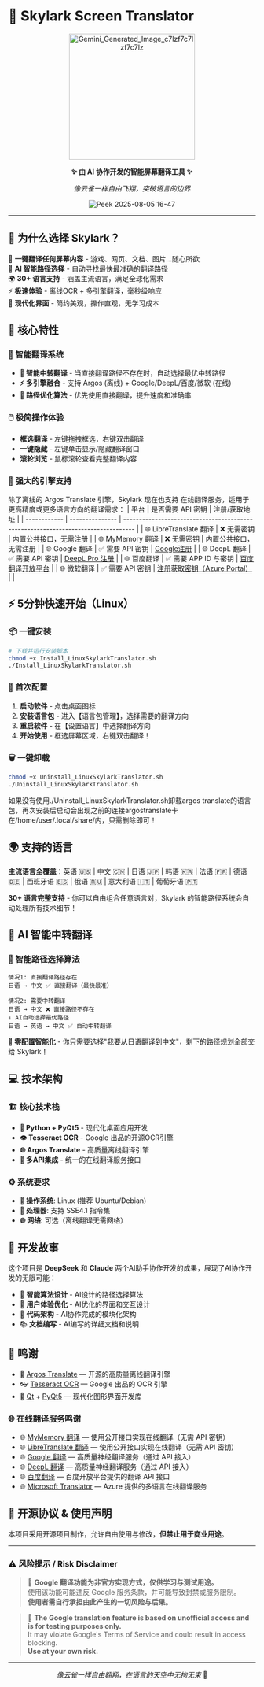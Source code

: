 # 🚀 Skylark Screen Translator

<div align="center">

<img width="256" height="256" alt="Gemini_Generated_Image_c7lzf7c7lzf7c7lz" src="https://github.com/user-attachments/assets/695a5db9-c9c2-433c-984b-6aa2331d60dc" />


**✨ 由 AI 协作开发的智能屏幕翻译工具 ✨**

*像云雀一样自由飞翔，突破语言的边界*


![Peek 2025-08-05 16-47](https://github.com/user-attachments/assets/16277763-32dc-4d8e-9b62-36033055ed17)






</div>

---

## 🌟 为什么选择 Skylark？

🎯 **一键翻译任何屏幕内容** - 游戏、网页、文档、图片...随心所欲  
🧠 **AI 智能路径选择** - 自动寻找最快最准确的翻译路径  
🌍 **30+ 语言支持** - 涵盖主流语言，满足全球化需求  
⚡ **极速体验** - 离线OCR + 多引擎翻译，毫秒级响应  
🎨 **现代化界面** - 简约美观，操作直观，无学习成本  



## 🚀 核心特性

### 🎯 智能翻译系统
- **🔄 智能中转翻译** - 当直接翻译路径不存在时，自动选择最优中转路径
- **⚡ 多引擎融合** - 支持 Argos (离线) + Google/DeepL/百度/微软 (在线)
- **🧠 路径优化算法** - 优先使用直接翻译，提升速度和准确率

### 🖱️ 极简操作体验
- **框选翻译** - 左键拖拽框选，右键双击翻译
- **一键隐藏** - 左键单击显示/隐藏翻译窗口
- **滚轮浏览** - 鼠标滚轮查看完整翻译内容

### 🔧 强大的引擎支持

除了离线的 Argos Translate 引擎，Skylark 现在也支持 在线翻译服务，适用于更高精度或更多语言方向的翻译需求：
| 平台           | 是否需要 API 密钥     | 注册/获取地址                                                                           |
| ------------ | --------------- | --------------------------------------------------------------------------------- |
| 🌐 LibreTranslate 翻译 | ❌ 无需密钥          | 内置公共接口，无需注册                                                                       |
| 🌐 MyMemory 翻译 | ❌ 无需密钥          | 内置公共接口，无需注册                                                                       |
| 🌐 Google 翻译 |  ✅ 需要 API 密钥       |  [Google注册](https://cloud.google.com/translate)                                                                 |
| 🌐 DeepL 翻译  | ✅ 需要 API 密钥     | [DeepL Pro 注册](https://www.deepl.com/pro-api)                                     |
| 🌐 百度翻译      | ✅ 需要 APP ID 与密钥 | [百度翻译开放平台](https://fanyi-api.baidu.com/)                                          |
| 🌐 微软翻译   | ✅ 需要 API 密钥      | [注册获取密钥（Azure Portal）](https://azure.microsoft.com/products/cognitive-services/translator/) | 
 |


## ⚡ 5分钟快速开始（Linux）

### 📦 一键安装
```bash
# 下载并运行安装脚本
chmod +x Install_LinuxSkylarkTranslator.sh
./Install_LinuxSkylarkTranslator.sh
```


### 🎯 首次配置
1. **启动软件** - 点击桌面图标
2. **安装语言包** - 进入【语言包管理】，选择需要的翻译方向
3. **重启软件** - 在【设置语言】中选择翻译方向
4. **开始使用** - 框选屏幕区域，右键双击翻译！

### 🗑️ 一键卸载
```bash
chmod +x Uninstall_LinuxSkylarkTranslator.sh
./Uninstall_LinuxSkylarkTranslator.sh
```
如果没有使用./Uninstall_LinuxSkylarkTranslator.sh卸载argos translate的语言包，再次安装后启动会出现之前的连接argostranslate卡在/home/user/.local/share/内，只需删除即可！




## 🌍 支持的语言

**主流语言全覆盖**：英语 🇺🇸 | 中文 🇨🇳 | 日语 🇯🇵 | 韩语 🇰🇷 | 法语 🇫🇷 | 德语 🇩🇪 | 西班牙语 🇪🇸 | 俄语 🇷🇺 | 意大利语 🇮🇹 | 葡萄牙语 🇵🇹

**30+ 语言完整支持** - 你可以自由组合任意语言对，Skylark 的智能路径系统会自动处理所有技术细节！

## 🧠 AI 智能中转翻译

### 🔄 智能路径选择算法

```
情况1: 直接翻译路径存在
日语 → 中文 ✅ 直接翻译（最快最准）

情况2: 需要中转翻译
日语 → 中文 ❌ 直接路径不存在
↓ AI自动选择最优路径
日语 → 英语 → 中文 ✅ 自动中转翻译
```

**🎯 零配置智能化** - 你只需要选择"我要从日语翻译到中文"，剩下的路径规划全部交给 Skylark！

## 💻 技术架构

### 🏗️ 核心技术栈
- **🐍 Python + PyQt5** - 现代化桌面应用开发
- **👁️ Tesseract OCR** - Google 出品的开源OCR引擎
- **🌐 Argos Translate** - 高质量离线翻译引擎
- **🔗 多API集成** - 统一的在线翻译服务接口

### ⚙️ 系统要求
- **🐧 操作系统**: Linux (推荐 Ubuntu/Debian)
- **💾 处理器**: 支持 SSE4.1 指令集
- **🌐 网络**: 可选（离线翻译无需网络）

## 🤝 开发故事

这个项目是 **DeepSeek** 和 **Claude** 两个AI助手协作开发的成果，展现了AI协作开发的无限可能：

- 🧠 **智能算法设计** - AI设计的路径选择算法
- 🎨 **用户体验优化** - AI优化的界面和交互设计  
- 🔧 **代码架构** - AI协作完成的模块化架构
- 📚 **文档编写** - AI编写的详细文档和说明

## 🙏 鸣谢

- 💬 [Argos Translate](https://github.com/argosopentech/argos-translate) — 开源的高质量离线翻译引擎  
- 👓 [Tesseract OCR](https://github.com/tesseract-ocr/tesseract) — Google 出品的 OCR 引擎  
- 🎨 [Qt](https://www.qt.io/) + [PyQt5](https://riverbankcomputing.com/software/pyqt/intro) — 现代化图形界面开发库

### 🌐 在线翻译服务鸣谢

- 🌐 [MyMemory 翻译](https://mymemory.translated.net/) — 使用公开接口实现在线翻译（无需 API 密钥）
- 🌐 [LibreTranslate 翻译](https://libretranslate.com/) — 使用公开接口实现在线翻译（无需 API 密钥）
- 🌐 [Google 翻译](https://cloud.google.com/translate) —  高质量神经翻译服务（通过 API 接入）
- 🌐 [DeepL 翻译](https://www.deepl.com/pro-api) — 高质量神经翻译服务（通过 API 接入）  
- 🌐 [百度翻译](https://fanyi-api.baidu.com/) — 百度开放平台提供的翻译 API 接口  
- 🌐 [Microsoft Translator](https://azure.microsoft.com/products/cognitive-services/translator/) — Azure 提供的多语言在线翻译服务



## 📄 开源协议 & 使用声明

本项目采用开源项目制作，允许自由使用与修改，**但禁止用于商业用途**。

---

### ⚠ 风险提示 / Risk Disclaimer

> 🚨 **Google 翻译功能为非官方实现方式，仅供学习与测试用途。**  
> 使用该功能可能违反 Google 服务条款，并可能导致封禁或服务限制。  
> **使用者需自行承担由此产生的一切风险与后果。**

> 🚨 **The Google translation feature is based on unofficial access and is for testing purposes only.**  
> It may violate Google's Terms of Service and could result in access blocking.  
> **Use at your own risk.**


---
<div align="center">

*像云雀一样自由翱翔，在语言的天空中无拘无束* 🦅

</div>
